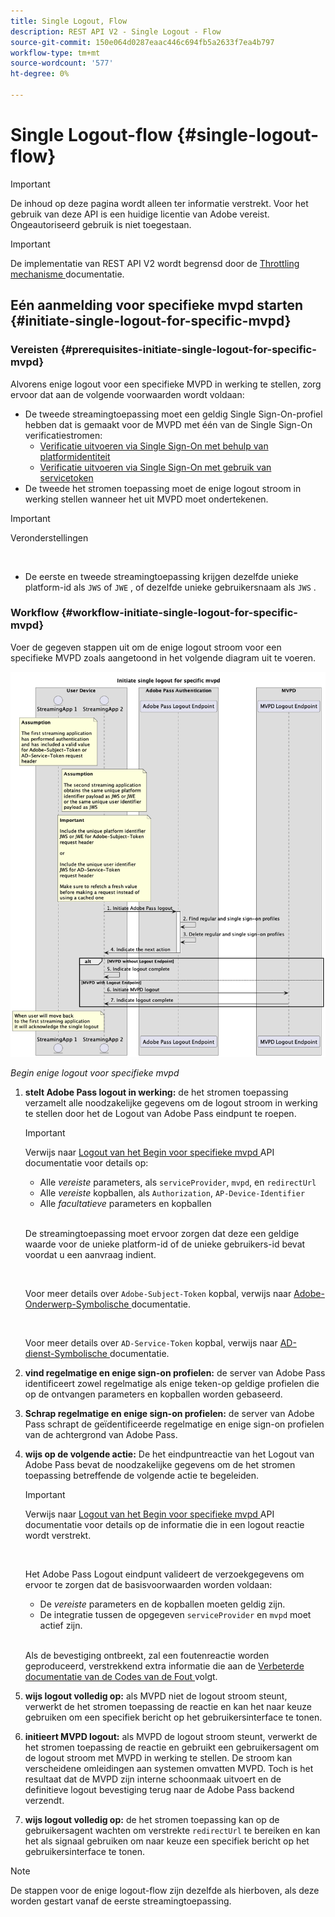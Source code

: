 ```yaml
---
title: Single Logout, Flow
description: REST API V2 - Single Logout - Flow
source-git-commit: 150e064d0287eaac446c694fb5a2633f7ea4b797
workflow-type: tm+mt
source-wordcount: '577'
ht-degree: 0%

---
```



# Single Logout-flow {#single-logout-flow}

>[!IMPORTANT]
>
> De inhoud op deze pagina wordt alleen ter informatie verstrekt. Voor het gebruik van deze API is een huidige licentie van Adobe vereist. Ongeautoriseerd gebruik is niet toegestaan.

>[!IMPORTANT]
>
> De implementatie van REST API V2 wordt begrensd door de [ Throttling mechanisme ](/help/authentication/throttling-mechanism.md) documentatie.

## Eén aanmelding voor specifieke mvpd starten {#initiate-single-logout-for-specific-mvpd}

### Vereisten {#prerequisites-initiate-single-logout-for-specific-mvpd}

Alvorens enige logout voor een specifieke MVPD in werking te stellen, zorg ervoor dat aan de volgende voorwaarden wordt voldaan:

* De tweede streamingtoepassing moet een geldig Single Sign-On-profiel hebben dat is gemaakt voor de MVPD met één van de Single Sign-On verificatiestromen:
   * [Verificatie uitvoeren via Single Sign-On met behulp van platformidentiteit](./rest-api-v2-single-sign-on-platform-identity-flows.md)
   * [Verificatie uitvoeren via Single Sign-On met gebruik van servicetoken](./rest-api-v2-single-sign-on-service-token-flows.md)
* De tweede het stromen toepassing moet de enige logout stroom in werking stellen wanneer het uit MVPD moet ondertekenen.

>[!IMPORTANT]
> 
> Veronderstellingen
>
> <br/>
> 
> * De eerste en tweede streamingtoepassing krijgen dezelfde unieke platform-id als `JWS` of `JWE` , of dezelfde unieke gebruikersnaam als `JWS` .

### Workflow {#workflow-initiate-single-logout-for-specific-mvpd}

Voer de gegeven stappen uit om de enige logout stroom voor een specifieke MVPD zoals aangetoond in het volgende diagram uit te voeren.

![ Begin enige logout voor specifieke mvpd ](../../../assets/rest-api-v2/flows/single-sign-on-access-flows/rest-api-v2-initiate-single-logout-for-specific-mvpd-flow.png)

*Begin enige logout voor specifieke mvpd*

1. **stelt Adobe Pass logout in werking:** de het stromen toepassing verzamelt alle noodzakelijke gegevens om de logout stroom in werking te stellen door het de Logout van Adobe Pass eindpunt te roepen.

   >[!IMPORTANT]
   >
   > Verwijs naar [ Logout van het Begin voor specifieke mvpd ](../../apis/logout-apis/rest-api-v2-logout-apis-initiate-logout-for-specific-mvpd.md) API documentatie voor details op:
   >
   > * Alle _vereiste_ parameters, als `serviceProvider`, `mvpd`, en `redirectUrl`
   > * Alle _vereiste_ kopballen, als `Authorization`, `AP-Device-Identifier`
   > * Alle _facultatieve_ parameters en kopballen
   >
   > <br/>
   >
   > De streamingtoepassing moet ervoor zorgen dat deze een geldige waarde voor de unieke platform-id of de unieke gebruikers-id bevat voordat u een aanvraag indient.
   >
   > <br/>
   > 
   > Voor meer details over `Adobe-Subject-Token` kopbal, verwijs naar [ Adobe-Onderwerp-Symbolische ](../../appendix/headers/rest-api-v2-appendix-headers-adobe-subject-token.md) documentatie.
   > 
   > <br/>
   > 
   > Voor meer details over `AD-Service-Token` kopbal, verwijs naar [ AD-dienst-Symbolische ](../../appendix/headers/rest-api-v2-appendix-headers-ad-service-token.md) documentatie.

1. **vind regelmatige en enige sign-on profielen:** de server van Adobe Pass identificeert zowel regelmatige als enige teken-op geldige profielen die op de ontvangen parameters en kopballen worden gebaseerd.

1. **Schrap regelmatige en enige sign-on profielen:** de server van Adobe Pass schrapt de geïdentificeerde regelmatige en enige sign-on profielen van de achtergrond van Adobe Pass.

1. **wijs op de volgende actie:** De het eindpuntreactie van het Logout van Adobe Pass bevat de noodzakelijke gegevens om de het stromen toepassing betreffende de volgende actie te begeleiden.

   >[!IMPORTANT]
   >
   > Verwijs naar [ Logout van het Begin voor specifieke mvpd ](../../apis/logout-apis/rest-api-v2-logout-apis-initiate-logout-for-specific-mvpd.md) API documentatie voor details op de informatie die in een logout reactie wordt verstrekt.
   > 
   > <br/>
   > 
   > Het Adobe Pass Logout eindpunt valideert de verzoekgegevens om ervoor te zorgen dat de basisvoorwaarden worden voldaan:
   >
   > * De _vereiste_ parameters en de kopballen moeten geldig zijn.
   > * De integratie tussen de opgegeven `serviceProvider` en `mvpd` moet actief zijn.
   >
   > <br/>
   > 
   > Als de bevestiging ontbreekt, zal een foutenreactie worden geproduceerd, verstrekkend extra informatie die aan de [ Verbeterde documentatie van de Codes van de Fout ](../../../enhanced-error-codes.md) volgt.

1. **wijs logout volledig op:** als MVPD niet de logout stroom steunt, verwerkt de het stromen toepassing de reactie en kan het naar keuze gebruiken om een specifiek bericht op het gebruikersinterface te tonen.

1. **initieert MVPD logout:** als MVPD de logout stroom steunt, verwerkt de het stromen toepassing de reactie en gebruikt een gebruikersagent om de logout stroom met MVPD in werking te stellen. De stroom kan verscheidene omleidingen aan systemen omvatten MVPD. Toch is het resultaat dat de MVPD zijn interne schoonmaak uitvoert en de definitieve logout bevestiging terug naar de Adobe Pass backend verzendt.

1. **wijs logout volledig op:** de het stromen toepassing kan op de gebruikersagent wachten om verstrekte `redirectUrl` te bereiken en kan het als signaal gebruiken om naar keuze een specifiek bericht op het gebruikersinterface te tonen.

>[!NOTE]
>
> De stappen voor de enige logout-flow zijn dezelfde als hierboven, als deze worden gestart vanaf de eerste streamingtoepassing.
